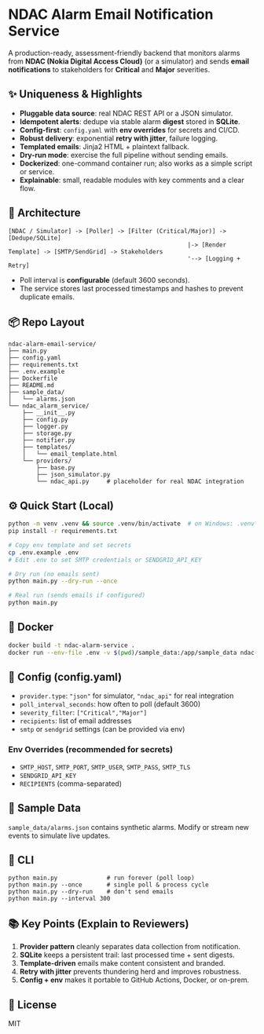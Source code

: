 # NDAC Alarm Email Notification Service

A production-ready, assessment-friendly backend that monitors alarms from **NDAC (Nokia Digital Access Cloud)** (or a simulator)
and sends **email notifications** to stakeholders for **Critical** and **Major** severities.

## ✨ Uniqueness & Highlights
- **Pluggable data source**: real NDAC REST API or a JSON simulator.
- **Idempotent alerts**: dedupe via stable alarm **digest** stored in **SQLite**.
- **Config-first**: `config.yaml` with **env overrides** for secrets and CI/CD.
- **Robust delivery**: exponential **retry with jitter**, failure logging.
- **Templated emails**: Jinja2 HTML + plaintext fallback.
- **Dry-run mode**: exercise the full pipeline without sending emails.
- **Dockerized**: one-command container run; also works as a simple script or service.
- **Explainable**: small, readable modules with key comments and a clear flow.

## 🧱 Architecture
```
[NDAC / Simulator] -> [Poller] -> [Filter (Critical/Major)] -> [Dedupe/SQLite]
                                                   |-> [Render Template] -> [SMTP/SendGrid] -> Stakeholders
                                                   '--> [Logging + Retry]
```
- Poll interval is **configurable** (default 3600 seconds).
- The service stores last processed timestamps and hashes to prevent duplicate emails.

## 📦 Repo Layout
```
ndac-alarm-email-service/
├── main.py
├── config.yaml
├── requirements.txt
├── .env.example
├── Dockerfile
├── README.md
├── sample_data/
│   └── alarms.json
└── ndac_alarm_service/
    ├── __init__.py
    ├── config.py
    ├── logger.py
    ├── storage.py
    ├── notifier.py
    ├── templates/
    │   └── email_template.html
    └── providers/
        ├── base.py
        ├── json_simulator.py
        └── ndac_api.py     # placeholder for real NDAC integration
```

## ⚙️ Quick Start (Local)
```bash
python -m venv .venv && source .venv/bin/activate  # on Windows: .venv\Scripts\activate
pip install -r requirements.txt

# Copy env template and set secrets
cp .env.example .env
# Edit .env to set SMTP credentials or SENDGRID_API_KEY

# Dry run (no emails sent)
python main.py --dry-run --once

# Real run (sends emails if configured)
python main.py
```

## 🐳 Docker
```bash
docker build -t ndac-alarm-service .
docker run --env-file .env -v $(pwd)/sample_data:/app/sample_data ndac-alarm-service
```

## 🔐 Config (config.yaml)
- `provider.type`: `"json"` for simulator, `"ndac_api"` for real integration
- `poll_interval_seconds`: how often to poll (default 3600)
- `severity_filter`: `["Critical","Major"]`
- `recipients`: list of email addresses
- `smtp` or `sendgrid` settings (can be provided via env)

### Env Overrides (recommended for secrets)
- `SMTP_HOST`, `SMTP_PORT`, `SMTP_USER`, `SMTP_PASS`, `SMTP_TLS`
- `SENDGRID_API_KEY`
- `RECIPIENTS` (comma-separated)

## 🧪 Sample Data
`sample_data/alarms.json` contains synthetic alarms. Modify or stream new events to simulate live updates.

## 🧰 CLI
```
python main.py              # run forever (poll loop)
python main.py --once       # single poll & process cycle
python main.py --dry-run    # don't send emails
python main.py --interval 300
```

## 📚 Key Points (Explain to Reviewers)
1. **Provider pattern** cleanly separates data collection from notification.
2. **SQLite** keeps a persistent trail: last processed time + sent digests.
3. **Template-driven** emails make content consistent and branded.
4. **Retry with jitter** prevents thundering herd and improves robustness.
5. **Config + env** makes it portable to GitHub Actions, Docker, or on-prem.

## 📄 License
MIT

